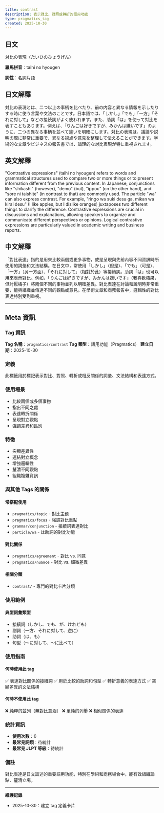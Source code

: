 ```yaml
---
title: contrast
description: 表示對比、對照或轉折的語用功能
type: pragmatics_tag
created: 2025-10-30
---
```


## 日文
対比の表現（たいひのひょうげん）

**羅馬拼音**：taihi no hyougen

**詞性**：名詞片語

## 日文解釋
対比の表現とは、二つ以上の事柄を比べたり、前の内容と異なる情報を示したりする時に使う言葉や文法のことです。日本語では、「しかし」「でも」「一方」「それに対して」などの接続詞がよく使われます。また、助詞「は」を使って対比を表すこともあります。例えば、「りんごは好きですが、みかんは嫌いです」のように、二つの異なる事柄を並べて違いを明確にします。対比の表現は、議論や説明の際に非常に重要で、異なる視点や意見を整理して伝えることができます。学術的な文章やビジネスの報告書では、論理的な対比表現が特に重視されます。

## 英文解釋
"Contrastive expressions" (taihi no hyougen) refers to words and grammatical structures used to compare two or more things or to present information different from the previous content. In Japanese, conjunctions like "shikashi" (however), "demo" (but), "ippou" (on the other hand), and "sore ni taishite" (in contrast to that) are commonly used. The particle "wa" can also express contrast. For example, "ringo wa suki desu ga, mikan wa kirai desu" (I like apples, but I dislike oranges) juxtaposes two different things to clarify the difference. Contrastive expressions are crucial in discussions and explanations, allowing speakers to organize and communicate different perspectives or opinions. Logical contrastive expressions are particularly valued in academic writing and business reports.

## 中文解釋
「對比表達」指的是用來比較兩個或更多事物，或是呈現與先前內容不同資訊時所使用的詞彙和文法結構。在日文中，常使用「しかし」（但是）、「でも」（可是）、「一方」（另一方面）、「それに対して」（相對於此）等接續詞。助詞「は」也可以用來表示對比。例如，「りんごは好きですが、みかんは嫌いです」（我喜歡蘋果，但討厭橘子）將兩個不同的事物並列以明確差異。對比表達在討論和說明時非常重要，能夠組織並傳達不同的觀點或意見。在學術文章和商務報告中，邏輯性的對比表達特別受到重視。

---

## Meta 資訊

### Tag 資訊

**Tag 名稱**：`pragmatics/contrast`
**Tag 類型**：語用功能（Pragmatics）
**建立日期**：2025-10-30

### 定義

此標籤用於標記表示對比、對照、轉折或相反關係的詞彙、文法結構和表達方式。

### 使用場景

- 比較兩個或多個事物
- 指出不同之處
- 表達轉折關係
- 呈現對立觀點
- 強調差異和區別

### 特徵

- 突顯差異性
- 連結對立概念
- 增強邏輯性
- 釐清不同觀點
- 組織複雜資訊

### 與其他 Tags 的關係

#### 常搭配使用
- `pragmatics/topic` - 對比主題
- `pragmatics/focus` - 強調對比重點
- `grammar/conjunction` - 接續詞表達對比
- `particle/wa` - は助詞的對比功能

#### 對比關係
- `pragmatics/agreement` - 對比 vs. 同意
- `pragmatics/nuance` - 對比 vs. 細微差異

#### 相關分類
- `contrast/` - 專門的對比卡片分類

### 使用範例

#### 典型詞彙類型
- 接續詞（しかし、でも、が、けれども）
- 副詞（一方、それに対して、逆に）
- 助詞（は、も）
- 句型（〜に対して、〜に比べて）

### 使用指南

#### 何時使用此 tag
✅ 表達對比關係的接續詞
✅ 用於比較的助詞和句型
✅ 轉折意義的表達方式
✅ 突顯差異的文法結構

#### 何時不使用此 tag
❌ 純粹的並列（無對比意涵）
❌ 單純的列舉
❌ 相似關係的表達

### 統計資訊

- **使用次數**：0
- **最常見詞類**：待統計
- **最常見 JLPT 等級**：待統計

### 備註

對比表達是日文論述的重要語用功能，特別在學術和商務場合中，能有效組織論點、釐清立場。

---

**維護記錄**
- 2025-10-30：建立 tag 定義卡片
